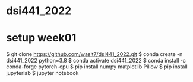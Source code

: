 # dsi441_2022

# setup week01
$ git clone https://github.com/wasit7/dsi441_2022.git
$ conda create -n dsi441_2022 python=3.8
$ conda activate dsi441_2022
$ conda install -c conda-forge pytorch-cpu
$ pip install numpy matplotlib Pillow
$ pip install jupyterlab
$ jupyter notebook

